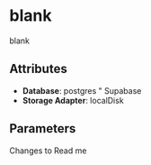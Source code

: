 # blank

blank

## Attributes

- **Database**: postgres " Supabase
- **Storage Adapter**: localDisk

## Parameters

Changes to Read me